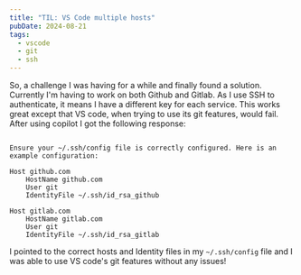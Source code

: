 ```yaml
---
title: "TIL: VS Code multiple hosts"
pubDate: 2024-08-21
tags:
  - vscode
  - git
  - ssh
---
```


So, a challenge I was having for a while and finally found a solution. Currently I'm having to work on both Github and Gitlab. As I use SSH to authenticate, it means I have a different key for each service. This works great except that VS code, when trying to use its git features, would fail. After using copilot I got the following response:

```plaintext

Ensure your ~/.ssh/config file is correctly configured. Here is an example configuration:

Host github.com
    HostName github.com
    User git
    IdentityFile ~/.ssh/id_rsa_github

Host gitlab.com
    HostName gitlab.com
    User git
    IdentityFile ~/.ssh/id_rsa_gitlab

```

I pointed to the correct hosts and Identity files in my `~/.ssh/config` file and I was able to use VS code's git features without any issues!
